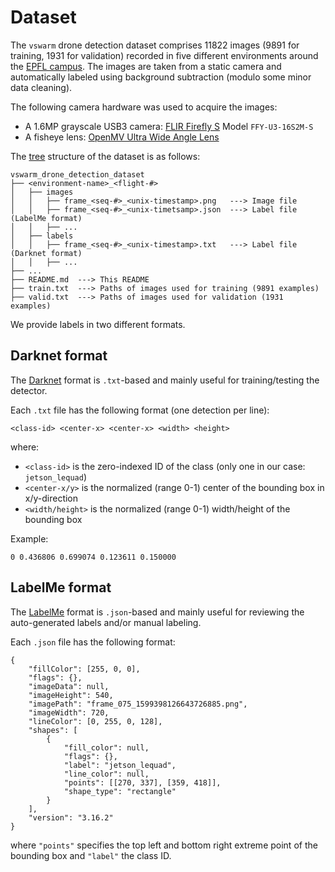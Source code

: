 # Dataset

The `vswarm` drone detection dataset comprises 11822 images (9891 for training, 1931 for validation) recorded in five different environments around the [EPFL campus](https://www.epfl.ch/).
The images are taken from a static camera and automatically labeled using background subtraction (modulo some minor data cleaning).

The following camera hardware was used to acquire the images:

- A 1.6MP grayscale USB3 camera: [FLIR Firefly S](https://www.flir.eu/products/firefly-s/?model=FFY-U3-16S2M-S) Model `FFY-U3-16S2M-S`
- A fisheye lens: [OpenMV Ultra Wide Angle Lens](https://openmv.io/products/ultra-wide-angle-lens)

The [tree](https://en.wikipedia.org/wiki/Tree_(command)) structure of the dataset is as follows:

```
vswarm_drone_detection_dataset
├── <environment-name>_<flight-#>
│   ├── images
│   │   ├── frame_<seq-#>_<unix-timestamp>.png   ---> Image file
│   │   ├── frame_<seq-#>_<unix-timetsamp>.json  ---> Label file (LabelMe format)
│   │   ├── ...
│   ├── labels
│   │   ├── frame_<seq-#>_<unix-timestamp>.txt   ---> Label file (Darknet format)
│   │   ├── ...
├── ...
├── README.md  ---> This README
├── train.txt  ---> Paths of images used for training (9891 examples)
├── valid.txt  ---> Paths of images used for validation (1931 examples)
```

We provide labels in two different formats.

## Darknet format

The [Darknet](https://github.com/pjreddie/darknet) format is `.txt`-based and mainly useful for training/testing the detector.

Each `.txt` file has the following format (one detection per line):

```
<class-id> <center-x> <center-x> <width> <height>
```

where:

- `<class-id>` is the zero-indexed ID of the class (only one in our case: `jetson_lequad`)
- `<center-x/y>` is the normalized (range 0-1) center of the bounding box in x/y-direction
- `<width/height>` is the normalized (range 0-1) width/height of the bounding box

Example:

```
0 0.436806 0.699074 0.123611 0.150000
```

## LabelMe format

The [LabelMe](https://github.com/wkentaro/labelme) format is `.json`-based and mainly useful for reviewing the auto-generated labels and/or manual labeling.

Each `.json` file has the following format:

```
{
    "fillColor": [255, 0, 0],
    "flags": {},
    "imageData": null,
    "imageHeight": 540,
    "imagePath": "frame_075_1599398126643726885.png",
    "imageWidth": 720,
    "lineColor": [0, 255, 0, 128],
    "shapes": [
        {
            "fill_color": null,
            "flags": {},
            "label": "jetson_lequad",
            "line_color": null,
            "points": [[270, 337], [359, 418]],
            "shape_type": "rectangle"
        }
    ],
    "version": "3.16.2"
}
```

where `"points"` specifies the top left and bottom right extreme point of the bounding box and `"label"` the class ID.
